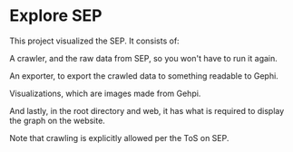 # Explore SEP

This project visualized the SEP. It consists of:

A crawler, and the raw data from SEP, so you won't have to run it again.

An exporter, to export the crawled data to something readable to Gephi.

Visualizations, which are images made from Gehpi.

And lastly, in the root directory and web, it has what is required to display the graph on the website.

Note that crawling is explicitly allowed per the ToS on SEP.